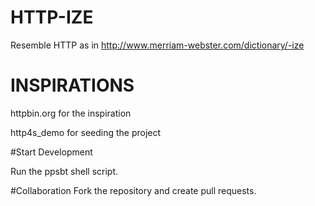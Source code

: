 # HTTP-IZE 

Resemble HTTP as in http://www.merriam-webster.com/dictionary/-ize


# INSPIRATIONS

httpbin.org for the inspiration

http4s_demo for seeding the project 

#Start Development

Run the ppsbt shell script.

#Collaboration
Fork the repository and create pull requests.
    






